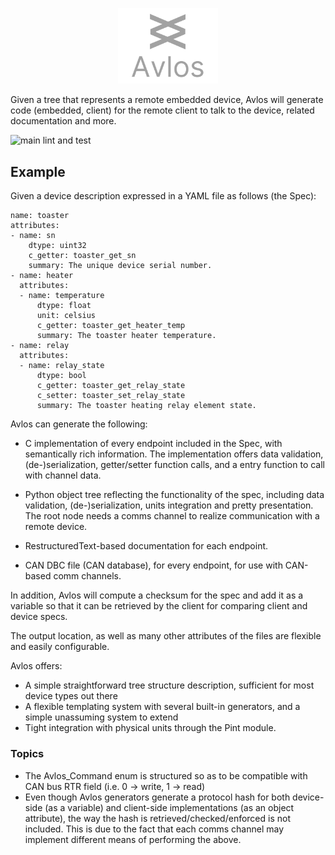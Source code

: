 <p align="center">
<img src="avlos_logo.png" width="160"/>
</p>

Given a tree that represents a remote embedded device, Avlos will generate code (embedded, client) for the remote client to talk to the device, related documentation and more. 

![main lint and test](https://github.com/tinymovr/avlos/actions/workflows/ci.yml/badge.svg)

## Example

Given a device description expressed in a YAML file as follows (the Spec):

    name: toaster
    attributes:
    - name: sn
        dtype: uint32
        c_getter: toaster_get_sn
        summary: The unique device serial number.
    - name: heater
      attributes:
      - name: temperature
          dtype: float
          unit: celsius
          c_getter: toaster_get_heater_temp
          summary: The toaster heater temperature.
    - name: relay
      attributes:
      - name: relay_state
          dtype: bool
          c_getter: toaster_get_relay_state
          c_setter: toaster_set_relay_state
          summary: The toaster heating relay element state.

Avlos can generate the following:

- C implementation of every endpoint included in the Spec, with semantically rich information. The implementation offers data validation, (de-)serialization, getter/setter function calls, and a entry function to call with channel data.

- Python object tree reflecting the functionality of the spec, including data validation, (de-)serialization, units integration and pretty presentation. The root node needs a comms channel to realize communication with a remote device.

- RestructuredText-based documentation for each endpoint.

- CAN DBC file (CAN database), for every endpoint, for use with CAN-based comm channels.

In addition, Avlos will compute a checksum for the spec and add it as a variable so that it can be retrieved by the client for comparing client and device specs. 

The output location, as well as many other attributes of the files are flexible and easily configurable.

Avlos offers:

- A simple straightforward tree structure description, sufficient for most device types out there
- A flexible templating system with several built-in generators, and a simple unassuming system to extend
- Tight integration with physical units through the Pint module.

### Topics

- The Avlos_Command enum is structured so as to be compatible with CAN bus RTR field (i.e. 0 -> write, 1 -> read)
- Even though Avlos generators generate a protocol hash for both device-side (as a variable) and client-side implementations (as an object attribute), the way the hash is retrieved/checked/enforced is not included. This is due to the fact that each comms channel may implement different means of performing the above.
